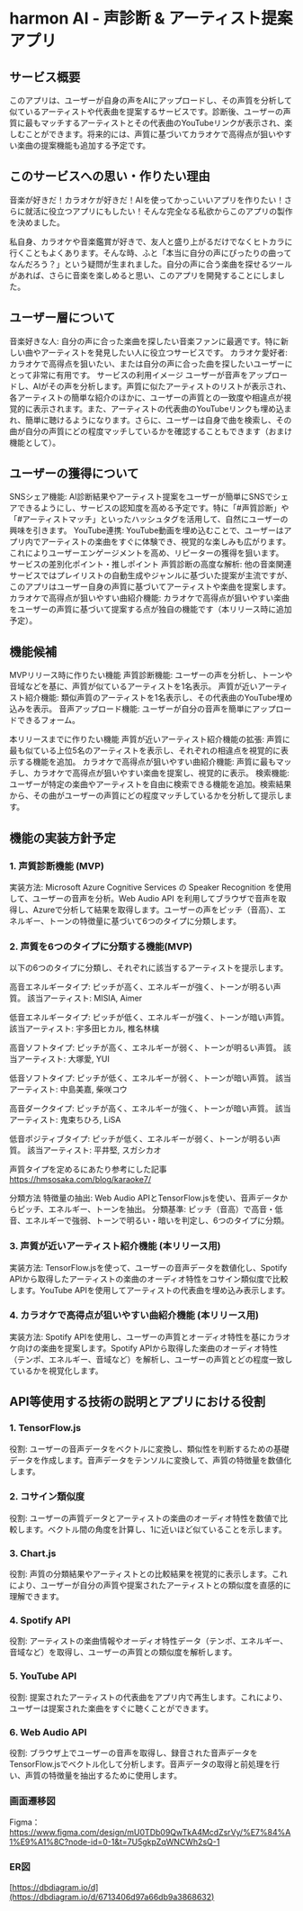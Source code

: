 # harmon AI - 声診断 & アーティスト提案アプリ
## サービス概要
このアプリは、ユーザーが自身の声をAIにアップロードし、その声質を分析して似ているアーティストや代表曲を提案するサービスです。診断後、ユーザーの声質に最もマッチするアーティストとその代表曲のYouTubeリンクが表示され、楽しむことができます。将来的には、声質に基づいてカラオケで高得点が狙いやすい楽曲の提案機能も追加する予定です。

## このサービスへの思い・作りたい理由
音楽が好きだ！カラオケが好きだ！AIを使ってかっこいいアプリを作りたい！さらに就活に役立つアプリにもしたい！そんな完全なる私欲からこのアプリの製作を決めました。

私自身、カラオケや音楽鑑賞が好きで、友人と盛り上がるだけでなくヒトカラに行くこともよくあります。そんな時、ふと「本当に自分の声にぴったりの曲ってなんだろう？」という疑問が生まれました。自分の声に合う楽曲を探せるツールがあれば、さらに音楽を楽しめると思い、このアプリを開発することにしました。

## ユーザー層について
音楽好きな人: 自分の声に合った楽曲を探したい音楽ファンに最適です。特に新しい曲やアーティストを発見したい人に役立つサービスです。
カラオケ愛好者: カラオケで高得点を狙いたい、または自分の声に合った曲を探したいユーザーにとって非常に有用です。
サービスの利用イメージ
ユーザーが音声をアップロードし、AIがその声を分析します。声質に似たアーティストのリストが表示され、各アーティストの簡単な紹介のほかに、ユーザーの声質との一致度や相違点が視覚的に表示されます。また、アーティストの代表曲のYouTubeリンクも埋め込まれ、簡単に聴けるようになります。さらに、ユーザーは自身で曲を検索し、その曲が自分の声質にどの程度マッチしているかを確認することもできます（おまけ機能として）。

## ユーザーの獲得について
SNSシェア機能: AI診断結果やアーティスト提案をユーザーが簡単にSNSでシェアできるようにし、サービスの認知度を高める予定です。特に「#声質診断」や「#アーティストマッチ」といったハッシュタグを活用して、自然にユーザーの興味を引きます。
YouTube連携: YouTube動画を埋め込むことで、ユーザーはアプリ内でアーティストの楽曲をすぐに体験でき、視覚的な楽しみも広がります。これによりユーザーエンゲージメントを高め、リピーターの獲得を狙います。
サービスの差別化ポイント・推しポイント
声質診断の高度な解析: 他の音楽関連サービスではプレイリストの自動生成やジャンルに基づいた提案が主流ですが、このアプリはユーザー自身の声質に基づいてアーティストや楽曲を提案します。
カラオケで高得点が狙いやすい曲紹介機能: カラオケで高得点が狙いやすい楽曲をユーザーの声質に基づいて提案する点が独自の機能です（本リリース時に追加予定）。

## 機能候補
MVPリリース時に作りたい機能
声質診断機能: ユーザーの声を分析し、トーンや音域などを基に、声質が似ているアーティストを1名表示。
声質が近いアーティスト紹介機能: 類似声質のアーティストを1名表示し、その代表曲のYouTube埋め込みを表示。
音声アップロード機能: ユーザーが自分の音声を簡単にアップロードできるフォーム。

本リリースまでに作りたい機能
声質が近いアーティスト紹介機能の拡張: 声質に最も似ている上位5名のアーティストを表示し、それぞれの相違点を視覚的に表示する機能を追加。
カラオケで高得点が狙いやすい曲紹介機能: 声質に最もマッチし、カラオケで高得点が狙いやすい楽曲を提案し、視覚的に表示。
検索機能: ユーザーが特定の楽曲やアーティストを自由に検索できる機能を追加。検索結果から、その曲がユーザーの声質にどの程度マッチしているかを分析して提示します。

## 機能の実装方針予定
### 1. 声質診断機能 (MVP)
実装方法: Microsoft Azure Cognitive Services の Speaker Recognition を使用して、ユーザーの音声を分析。Web Audio API を利用してブラウザで音声を取得し、Azureで分析して結果を取得します。ユーザーの声をピッチ（音高）、エネルギー、トーンの特徴量に基づいて6つのタイプに分類します。

### 2. 声質を6つのタイプに分類する機能(MVP)
以下の6つのタイプに分類し、それぞれに該当するアーティストを提示します。

高音エネルギータイプ: ピッチが高く、エネルギーが強く、トーンが明るい声質。
該当アーティスト: MISIA, Aimer

低音エネルギータイプ: ピッチが低く、エネルギーが強く、トーンが暗い声質。
該当アーティスト: 宇多田ヒカル, 椎名林檎

高音ソフトタイプ: ピッチが高く、エネルギーが弱く、トーンが明るい声質。
該当アーティスト: 大塚愛, YUI

低音ソフトタイプ: ピッチが低く、エネルギーが弱く、トーンが暗い声質。
該当アーティスト: 中島美嘉, 柴咲コウ

高音ダークタイプ: ピッチが高く、エネルギーが強く、トーンが暗い声質。
該当アーティスト: 鬼束ちひろ, LiSA

低音ポジティブタイプ: ピッチが低く、エネルギーが弱く、トーンが明るい声質。
該当アーティスト: 平井堅, スガシカオ

声質タイプを定めるにあたり参考にした記事
https://hmsosaka.com/blog/karaoke7/

分類方法
特徴量の抽出: Web Audio APIとTensorFlow.jsを使い、音声データからピッチ、エネルギー、トーンを抽出。
分類基準: ピッチ（音高）で高音・低音、エネルギーで強弱、トーンで明るい・暗いを判定し、6つのタイプに分類。


### 3. 声質が近いアーティスト紹介機能 (本リリース用)
実装方法: TensorFlow.jsを使って、ユーザーの音声データを数値化し、Spotify APIから取得したアーティストの楽曲のオーディオ特性をコサイン類似度で比較します。YouTube APIを使用してアーティストの代表曲を埋め込み表示します。

### 4. カラオケで高得点が狙いやすい曲紹介機能 (本リリース用)
実装方法: Spotify APIを使用し、ユーザーの声質とオーディオ特性を基にカラオケ向けの楽曲を提案します。Spotify APIから取得した楽曲のオーディオ特性（テンポ、エネルギー、音域など）を解析し、ユーザーの声質とどの程度一致しているかを視覚化します。


## API等使用する技術の説明とアプリにおける役割

### 1. TensorFlow.js
役割: ユーザーの音声データをベクトルに変換し、類似性を判断するための基礎データを作成します。音声データをテンソルに変換して、声質の特徴量を数値化します。
### 2. コサイン類似度
役割: ユーザーの声質データとアーティストの楽曲のオーディオ特性を数値で比較します。ベクトル間の角度を計算し、1に近いほど似ていることを示します。
### 3. Chart.js
役割: 声質の分類結果やアーティストとの比較結果を視覚的に表示します。これにより、ユーザーが自分の声質や提案されたアーティストとの類似度を直感的に理解できます。
### 4. Spotify API
役割: アーティストの楽曲情報やオーディオ特性データ（テンポ、エネルギー、音域など）を取得し、ユーザーの声質との類似度を解析します。
### 5. YouTube API
役割: 提案されたアーティストの代表曲をアプリ内で再生します。これにより、ユーザーは提案された楽曲をすぐに聴くことができます。
### 6. Web Audio API
役割: ブラウザ上でユーザーの音声を取得し、録音された音声データをTensorFlow.jsでベクトル化して分析します。音声データの取得と前処理を行い、声質の特徴量を抽出するために使用します。

### 画面遷移図
Figma：https://www.figma.com/design/mU0TDb09QwTkA4McdZsrVy/%E7%84%A1%E9%A1%8C?node-id=0-1&t=7U5gkpZqWNCWh2sQ-1

### ER図
[https://dbdiagram.io/d](https://dbdiagram.io/d/6713406d97a66db9a3868632)
